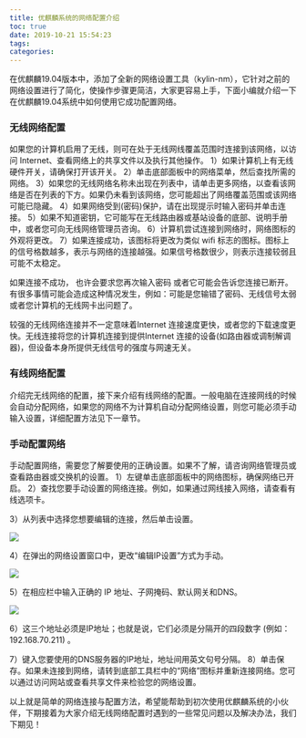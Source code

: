 ```yaml
---
title: 优麒麟系统的网络配置介绍
toc: true
date: 2019-10-21 15:54:23
tags:
categories:
---
```





在优麒麟19.04版本中，添加了全新的网络设置工具（kylin-nm），它针对之前的网络设置进行了简化，使操作步骤更简洁，大家更容易上手，下面小编就介绍一下在优麒麟19.04系统中如何使用它成功配置网络。

### 无线网络配置

如果您的计算机启用了无线，则可在处于无线网线覆盖范围时连接到该网络，以访问 Internet、查看网络上的共享文件以及执行其他操作。
1）如果计算机上有无线硬件开关，请确保打开该开关。
2）单击底部面板中的网络菜单，然后查找所需的网络。
3）如果您的无线网络名称未出现在列表中，请单击更多网络，以查看该网络是否在列表的下方。如果仍未看到该网络，您可能超出了网络覆盖范围或该网络可能已隐藏。
4）如果网络受到(密码)保护，请在出现提示时输入密码并单击连接。
5）如果不知道密钥，它可能写在无线路由器或基站设备的底部、说明手册中，或者您可向无线网络管理员咨询。
6）计算机尝试连接到网络时，网络图标的外观将更改。
7）如果连接成功，该图标将更改为类似 wifi 标志的图标。图标上的信号格数越多，表示与网络的连接越强。如果信号格数很少，则表示连接较弱且可能不太稳定。

如果连接不成功， 也许会要求您再次输入密码 或者它可能会告诉您连接已断开。有很多事情可能会造成这种情况发生，例如：可能是您输错了密码、无线信号太弱或者您计算机的无线网卡出问题了。

较强的无线网络连接并不一定意味着Internet 连接速度更快，或者您的下载速度更快。无线连接将您的计算机连接到提供Internet 连接的设备(如路由器或调制解调器)，但设备本身所提供无线信号的强度与网速无关。

### 有线网络配置

介绍完无线网络的配置，接下来介绍有线网络的配置。一般电脑在连接网线的时候会自动分配网络，如果您的网络不为计算机自动分配网络设置，则您可能必须手动输入设置，详细配置方法见下一章节。

### 手动配置网络

手动配置网络，需要您了解要使用的正确设置。如果不了解，请咨询网络管理员或查看路由器或交换机的设置。
1）左键单击底部面板中的网络图标，确保网络已开启。
2）查找您要手动设置的网络连接。例如，如果通过网线接入网络，请查看有线选项卡。

3）从列表中选择您想要编辑的连接，然后单击设置。

![](https://www.ubuntukylin.com/upload/201908/1565140625494908.png)

4）在弹出的网络设置窗口中，更改“编辑IP设置”方式为手动。

![](https://www.ubuntukylin.com/upload/201908/1565140681495301.png)

5）在相应栏中输入正确的 IP 地址、子网掩码、默认网关和DNS。

![](https://www.ubuntukylin.com/upload/201908/1565140704783685.png)

6）这三个地址必须是IP地址；也就是说，它们必须是分隔开的四段数字 (例如：192.168.70.211) 。

7）键入您要使用的DNS服务器的IP地址，地址间用英文句号分隔。
8）单击保存。如果未连接到网络，请转到底部工具栏中的“网络”图标并重新连接网络。您可以通过访问网站或查看共享文件来检验您的网络设置。

以上就是简单的网络连接与配置方法，希望能帮助到初次使用优麒麟系统的小伙伴，下期接着为大家介绍无线网络配置时遇到的一些常见问题以及解决办法，我们下期见！